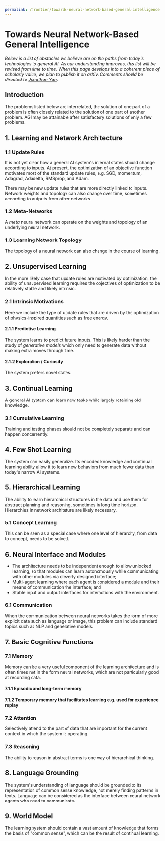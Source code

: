 ```yaml
---
permalink: /frontier/towards-neural-network-based-general-intelligence.html
---
```

# Towards Neural Network-Based General Intelligence

*Below is a list of obstacles we believe are on the paths from today's technologies to general AI. As our understanding improves, this list will be revised from time to time. When this page develops into a coherent piece of scholarly value, we plan to publish it on arXiv. Comments should be directed to [Jonathan Yan](mailto:jyan@realai.org).*

## Introduction 

The problems listed below are interrelated, the solution of one part of a problem is often closely related to the solution of one part of another problem. AGI may be attainable after satisfactory solutions of only a few problems.

## 1. Learning and Network Architecture

### 1.1 Update Rules

It is not yet clear how a general AI system's internal states should change according to inputs. At present, the optimization of an objective function motivates most of the standard update rules, e.g. SGD, momentum, Adagrad, Adadelta, RMSprop, and Adam.

There may be new update rules that are more directly linked to inputs. Network weights and topology can also change over time, sometimes according to outputs from other networks.

### 1.2 Meta-Networks

A *meta* neural network can operate on the weights and topology of an underlying neural network.

### 1.3 Learning Network Topology

The topology of a neural network can also change in the course of learning.

## 2. Unsupervised Learning

In the more likely case that update rules are motivated by optimization, the ability of unsupervised learning requires the objectives of optimization to be relatively stable and likely intrinsic.

### 2.1 Intrinsic Motivations

Here we include the type of update rules that are driven by the optimization of physics-inspired quantities such as free energy.

#### 2.1.1 Predictive Learning

The system learns to predict future inputs. This is likely harder than the study of *generative models* which only need to generate data without making extra moves through time.

#### 2.1.2 Exploration / Curiosity

The system prefers novel states.

## 3. Continual Learning

A general AI system can learn new tasks while largely retaining old knowledge.

### 3.1 Cumulative Learning

Training and testing phases should not be completely separate and can happen concurrently. 

## 4. Few Shot Learning

The system can easily generalize. Its encoded knowledge and continual learning ability allow it to learn new behaviors from much fewer data than today's narrow AI systems.

## 5. Hierarchical Learning

The ability to learn hierarchical structures in the data and use them for abstract planning and reasoning, sometimes in long time horizon. Hierarchies in network architeture are likely necessary.

### 5.1 Concept Learning

This can be seen as a special case where one level of hierarchy, from data to concept, needs to be solved.

## 6. Neural Interface and Modules

* The architecture needs to be independent enough to allow unlocked learning, so that modules can learn autonomously while communicating with other modules via cleverly designed interface;
* Multi-agent learning where each agent is considered a module and their means of communication the interface; and
* Stable input and output interfaces for interactions with the environment.

### 6.1 Communication

When the communication between neural networks takes the form of more explicit data such as language or image, this problem can include standard topics such as NLP and generative models.

## 7. Basic Cognitive Functions

### 7.1 Memory

Memory can be a very useful component of the learning architecture and is often times not in the form neural networks, which are not particularly good at recording data.

#### 7.1.1 Episodic and long-term memory

#### 7.1.2 Temporary memory that facilitates learning e.g. used for experience replay

### 7.2 Attention

Selectively attend to the part of data that are important for the current context in which the system is operating.

### 7.3 Reasoning

The ability to reason in abstract terms is one way of hierarchical thinking.

## 8. Language Grounding

The system's understanding of language should be grounded to its representation of common sense knowledge, not merely finding patterns in texts. Language can be considered as the interface between neural network agents who need to communicate.

## 9. World Model

The learning system should contain a vast amount of knowledge that forms the basis of "common sense", which can be the result of continual learning.

